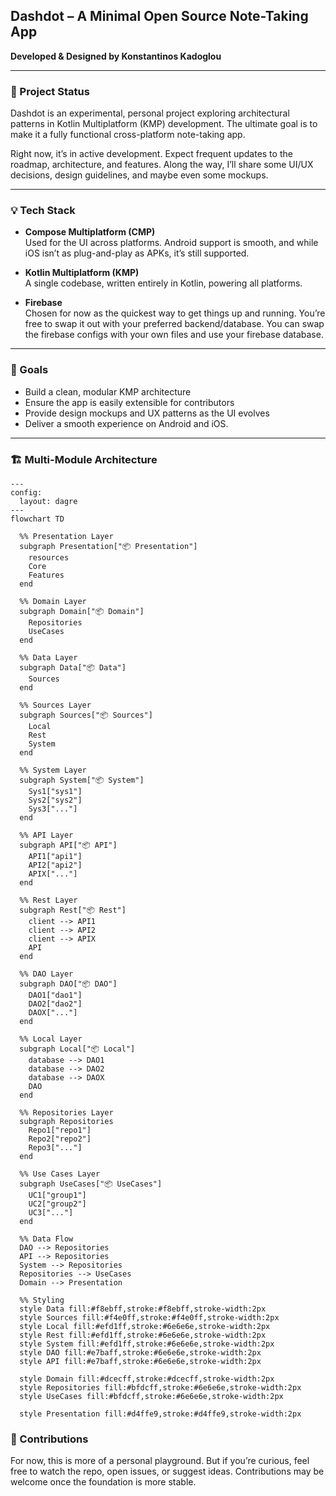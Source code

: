
## Dashdot – A Minimal Open Source Note-Taking App  
**Developed & Designed by Konstantinos Kadoglou**

---

### 🚧 Project Status

Dashdot is an experimental, personal project exploring architectural patterns in Kotlin Multiplatform (KMP) development. The ultimate goal is to make it a fully functional cross-platform note-taking app.

Right now, it’s in active development. Expect frequent updates to the roadmap, architecture, and features. Along the way, I’ll share some UI/UX decisions, design guidelines, and maybe even some mockups.

---

### 💡 Tech Stack

- **Compose Multiplatform (CMP)**  
  Used for the UI across platforms. Android support is smooth, and while iOS isn’t as plug-and-play as APKs, it’s still supported.

- **Kotlin Multiplatform (KMP)**  
  A single codebase, written entirely in Kotlin, powering all platforms.

- **Firebase**  
  Chosen for now as the quickest way to get things up and running. You’re free to swap it out with your preferred backend/database. You can swap the firebase configs with your own files and use your firebase database. 

---

### 🧭 Goals

- Build a clean, modular KMP architecture
- Ensure the app is easily extensible for contributors
- Provide design mockups and UX patterns as the UI evolves
- Deliver a smooth experience on Android and iOS.

---

### 🏗️ Multi-Module Architecture

```mermaid
---
config:
  layout: dagre
---
flowchart TD

  %% Presentation Layer
  subgraph Presentation["📦 Presentation"]
    resources
    Core
    Features
  end

  %% Domain Layer
  subgraph Domain["📦 Domain"]
    Repositories
    UseCases
  end

  %% Data Layer
  subgraph Data["📦 Data"]
    Sources
  end

  %% Sources Layer
  subgraph Sources["📦 Sources"]
    Local
    Rest
    System
  end

  %% System Layer
  subgraph System["📦 System"]
    Sys1["sys1"]
    Sys2["sys2"]
    Sys3["..."]
  end

  %% API Layer
  subgraph API["📦 API"]
    API1["api1"]
    API2["api2"]
    APIX["..."]
  end

  %% Rest Layer
  subgraph Rest["📦 Rest"]
    client --> API1
    client --> API2
    client --> APIX
    API
  end

  %% DAO Layer
  subgraph DAO["📦 DAO"]
    DAO1["dao1"]
    DAO2["dao2"]
    DAOX["..."]
  end

  %% Local Layer
  subgraph Local["📦 Local"]
    database --> DAO1
    database --> DAO2
    database --> DAOX
    DAO
  end

  %% Repositories Layer
  subgraph Repositories
    Repo1["repo1"]
    Repo2["repo2"]
    Repo3["..."]
  end

  %% Use Cases Layer
  subgraph UseCases["📦 UseCases"]
    UC1["group1"]
    UC2["group2"]
    UC3["..."]
  end

  %% Data Flow
  DAO --> Repositories
  API --> Repositories
  System --> Repositories
  Repositories --> UseCases
  Domain --> Presentation

  %% Styling
  style Data fill:#f8ebff,stroke:#f8ebff,stroke-width:2px
  style Sources fill:#f4e0ff,stroke:#f4e0ff,stroke-width:2px
  style Local fill:#efd1ff,stroke:#6e6e6e,stroke-width:2px
  style Rest fill:#efd1ff,stroke:#6e6e6e,stroke-width:2px
  style System fill:#efd1ff,stroke:#6e6e6e,stroke-width:2px
  style DAO fill:#e7baff,stroke:#6e6e6e,stroke-width:2px
  style API fill:#e7baff,stroke:#6e6e6e,stroke-width:2px

  style Domain fill:#dcecff,stroke:#dcecff,stroke-width:2px
  style Repositories fill:#bfdcff,stroke:#6e6e6e,stroke-width:2px
  style UseCases fill:#bfdcff,stroke:#6e6e6e,stroke-width:2px

  style Presentation fill:#d4ffe9,stroke:#d4ffe9,stroke-width:2px
```

### 🤝 Contributions

For now, this is more of a personal playground. But if you’re curious, feel free to watch the repo, open issues, or suggest ideas. Contributions may be welcome once the foundation is more stable.
